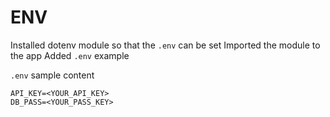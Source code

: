 # ENV
Installed dotenv module so that the `.env` can be set
Imported the module to the app
Added `.env` example

`.env` sample content
```
API_KEY=<YOUR_API_KEY>
DB_PASS=<YOUR_PASS_KEY>
```